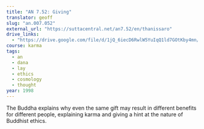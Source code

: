 ```yaml
---
title: "AN 7.52: Giving"
translator: geoff
slug: "an.007.052"
external_url: "https://suttacentral.net/an7.52/en/thanissaro"
drive_links:
  - "https://drive.google.com/file/d/1jQ_6iecD6RwlW5YuIqQ1ld7GOtKby4mn/view?usp=drivesdk"
course: karma
tags:
  - an
  - dana
  - lay
  - ethics
  - cosmology
  - thought
year: 1998
---
```


The Buddha explains why even the same gift may result in different benefits for different people, explaining karma and giving a hint at the nature of Buddhist ethics.

